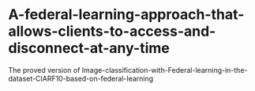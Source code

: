 # A-federal-learning-approach-that-allows-clients-to-access-and-disconnect-at-any-time
The proved version of Image-classification-with-Federal-learning-in-the-dataset-CIARF10-based-on-federal-learning
